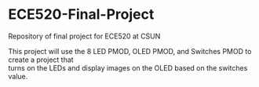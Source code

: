 # ECE520-Final-Project
Repository of final project for ECE520 at CSUN

This project will use the 8 LED PMOD, OLED PMOD, and Switches PMOD to create a project that   
turns on the LEDs and display images on the OLED based on the switches value.
